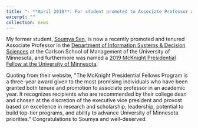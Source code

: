 ```yaml
---
title: "- **April 2019**: For student promoted to Associate Professor and named a 2019 McKnight Presidential Fellow at the University of Minnesota."
excerpt: ""
collection: news
---
```


My former student, [Soumya Sen](http://www.soumyasen.com/), is now a recently promoted and tenured Associate Professor in the [Department of Information Systems & Decision Sciences](http://www.csom.umn.edu/information-decision-sciences) 
at the Carlson School of Management of the University of Minnesota, and furthermore was named a [2019 McKnight Presidential Fellow at the University of Minnesota](http://www.scholarswalk.umn.edu/awards/mcknight/mcknight_fellows.html). 

Quoting from their website, "The McKnight Presidential Fellows Program is a three-year award given to the most promising individuals who have been granted both tenure and promotion to associate professor in an academic year. It recognizes recipients who are recommended by their college dean and chosen at the discretion of the executive vice president and provost based on excellence in research and scholarship, leadership, potential to build top-tier programs, and ability to advance University of Minnesota priorities." Congratulations to Soumya and well-deserved.